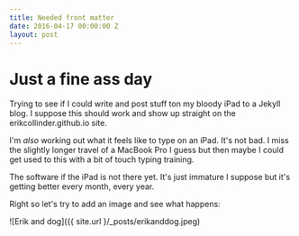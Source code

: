 ```yaml
---
title: Needed front matter
date: 2016-04-17 00:00:00 Z
layout: post
---
```


# Just a fine ass day

Trying to see if I could write and post stuff ton my bloody iPad to a Jekyll blog. I suppose this should work and show up straight on the erikcollinder.github.io site.

I'm _also_ working out what it feels like to type on an iPad. It's not bad. I miss the slightly longer travel of a MacBook Pro I guess but then maybe I could get used to this with a bit of touch typing training. 

The software if the iPad is not there yet. It's just immature I suppose but it's getting better every month, every year. 

Right so let's try to add an image and see what happens: 

![Erik and dog]({{ site.url }/_posts/erikanddog.jpeg)
